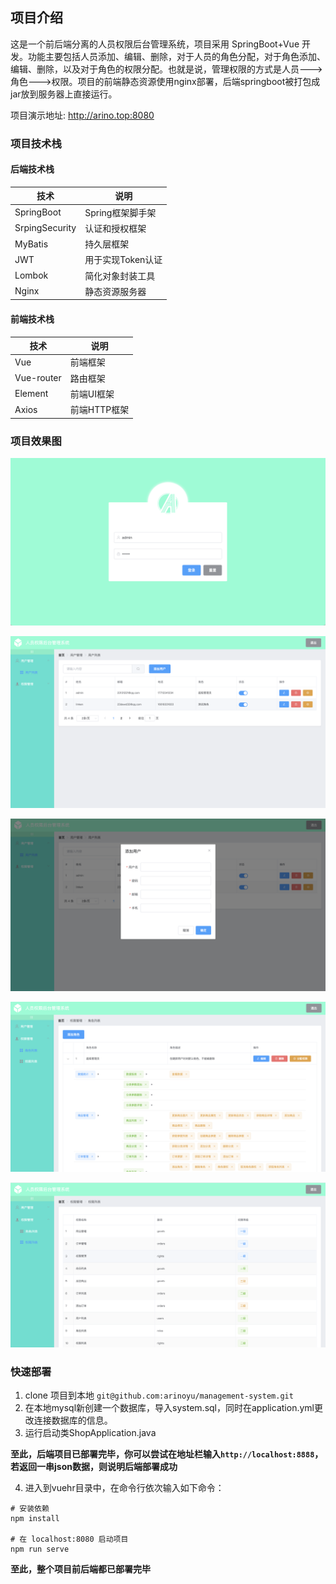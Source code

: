 ## 项目介绍


这是一个前后端分离的人员权限后台管理系统，项目采用 SpringBoot+Vue 开发。功能主要包括人员添加、编辑、删除，对于人员的角色分配，对于角色添加、编辑、删除，以及对于角色的权限分配。也就是说，管理权限的方式是人员--->角色--->权限。项目的前端静态资源使用nginx部署，后端springboot被打包成jar放到服务器上直接运行。



项目演示地址:   <http://arino.top:8080>



### 项目技术栈

#### 后端技术栈

| 技术           | 说明              |
| -------------- | ----------------- |
| SpringBoot     | Spring框架脚手架  |
| SrpingSecurity | 认证和授权框架    |
| MyBatis        | 持久层框架        |
| JWT            | 用于实现Token认证 |
| Lombok         | 简化对象封装工具  |
| Nginx          | 静态资源服务器    |

#### 前端技术栈

| 技术       | 说明         |
| ---------- | ------------ |
| Vue        | 前端框架     |
| Vue-router | 路由框架     |
| Element    | 前端UI框架   |
| Axios      | 前端HTTP框架 |



### 项目效果图

<img src="./pictures/login.png" alt="login"  />

![users](./pictures/users.png)

![form](pictures/form.png)

![roles](pictures/roles.png)

![rights](pictures/rights.png)



### 快速部署

1. clone 项目到本地 `git@github.com:arinoyu/management-system.git`
2. 在本地mysql新创建一个数据库，导入system.sql，同时在application.yml更改连接数据库的信息。
3. 运行启动类ShopApplication.java

**至此，后端项目已部署完毕，你可以尝试在地址栏输入`http://localhost:8888`，若返回一串json数据，则说明后端部署成功**

4. 进入到vuehr目录中，在命令行依次输入如下命令：

```
# 安装依赖
npm install

# 在 localhost:8080 启动项目
npm run serve
```

**至此，整个项目前后端都已部署完毕**

